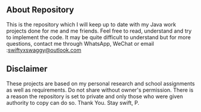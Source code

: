 ## About Repository
This is the repository which I will keep up to date with my Java work projects done for me and me friends. Feel free to read, understand and try to implement the code.
It may be quite difficult to understand but for more questions, contact me through WhatsApp, WeChat or email :swiftyxswaggy@outlook.com

## Disclaimer
These projects are based on my personal research and school assignments as well as requirements.
Do not share without owner's permission. There is a reason the repository is set to private and only those who were given authority to copy can do so. Thank You. Stay swift, P.
